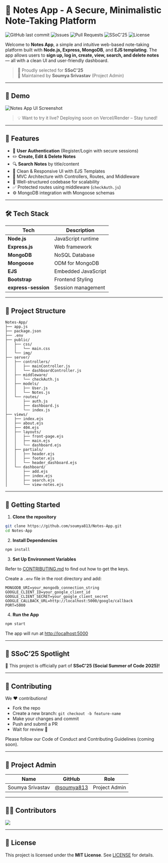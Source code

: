 # 📝 Notes App - A Secure, Minimalistic Note-Taking Platform

![GitHub last commit](https://img.shields.io/github/last-commit/soumya813/Notes-App)
![Issues](https://img.shields.io/github/issues/soumya813/Notes-App)
![Pull Requests](https://img.shields.io/github/issues-pr/soumya813/Notes-App)
![SSoC'25](https://img.shields.io/badge/Selected%20for-SSoC'25-orange)
![License](https://img.shields.io/github/license/soumya813/Notes-App)

Welcome to **Notes App**, a simple and intuitive web-based note-taking platform built with **Node.js, Express, MongoDB**, and **EJS templating**. The app allows users to **sign up, log in, create, view, search, and delete notes** — all with a clean UI and user-friendly dashboard.

> 🚀 Proudly selected for **SSoC'25**  
> 📌 Maintained by **Soumya Srivastav** (Project Admin)

---

## 📸 Demo

![Notes App UI Screenshot](public/img/Notes-App-ui.png)

> 💡 Want to try it live? Deploying soon on Vercel/Render – Stay tuned!

---

## 📖 Features

- 👤 **User Authentication** (Register/Login with secure sessions)  
- ✏️ **Create, Edit & Delete Notes**  
- 🔍 **Search Notes** by title/content  
- 🧾 Clean & Responsive UI with EJS Templates  
- 🧠 MVC Architecture with Controllers, Routes, and Middleware  
- 📁 Well-structured codebase for scalability  
- ✅ Protected routes using middleware (`checkAuth.js`)  
- ⚙️ MongoDB integration with Mongoose schemas  

---

## 🛠️ Tech Stack

| Tech               | Description            |
|--------------------|------------------------|
| **Node.js**        | JavaScript runtime     |
| **Express.js**     | Web framework          |
| **MongoDB**        | NoSQL Database         |
| **Mongoose**       | ODM for MongoDB        |
| **EJS**            | Embedded JavaScript    |
| **Bootstrap**      | Frontend Styling       |
| **express-session**| Session management     |

---

## 🔗 Project Structure

```plaintext
Notes-App/
├── app.js
├── package.json
├── .env
├── public/
│   ├── css/
│   │   └── main.css
│   └── img/
├── server/
│   ├── controllers/
│   │   ├── mainController.js
│   │   └── dashboardController.js
│   ├── middleware/
│   │   └── checkAuth.js
│   ├── models/
│   │   ├── User.js
│   │   └── Notes.js
│   └── routes/
│       ├── auth.js
│       ├── dashboard.js
│       └── index.js
├── views/
│   ├── index.ejs
│   ├── about.ejs
│   ├── 404.ejs
│   ├── layouts/
│   │   ├── front-page.ejs
│   │   ├── main.ejs
│   │   └── dashboard.ejs
│   ├── partials/
│   │   ├── header.ejs
│   │   ├── footer.ejs
│   │   └── header_dashboard.ejs
│   └── dashboard/
│       ├── add.ejs
│       ├── index.ejs
│       ├── search.ejs
│       └── view-notes.ejs
````

---

## 🚀 Getting Started

1. **Clone the repository**

```bash
git clone https://github.com/soumya813/Notes-App.git
cd Notes-App
```

2. **Install Dependencies**

```bash
npm install
```

3. **Set Up Environment Variables**

Refer to [CONTRIBUTING.md](CONTRIBUTING.md) to find out how to get the keys.

Create a `.env` file in the root directory and add:

```env
MONGODB_URI=your_mongodb_connection_string
GOOGLE_CLIENT_ID=your_google_client_id
GOOGLE_CLIENT_SECRET=your_google_client_secret
GOOGLE_CALLBACK_URL=http://localhost:5000/google/callback
PORT=5000
```

4. **Run the App**

```bash
npm start
```

The app will run at [http://localhost:5000](http://localhost:5000)

---

## 🌟 SSoC’25 Spotlight

📢 This project is officially part of **SSoC'25 (Social Summer of Code 2025)!**

---

## 🤝 Contributing

We ❤️ contributions!

* Fork the repo
* Create a new branch: `git checkout -b feature-name`
* Make your changes and commit
* Push and submit a PR
* Wait for review 🙌

Please follow our Code of Conduct and Contributing Guidelines (coming soon).

---

## 👤 Project Admin

| Name             | GitHub                                     | Role          |
| ---------------- | ------------------------------------------ | ------------- |
| Soumya Srivastav | [@soumya813](https://github.com/soumya813) | Project Admin |

---

## 🧑‍💻 Contributors

<a href="https://github.com/soumya813/Notes-App/graphs/contributors">  
  <img src="https://contrib.rocks/image?repo=soumya813/Notes-App" />  
</a>

---

## 📃 License

This project is licensed under the **MIT License**. See [LICENSE](LICENSE) for details.

```


